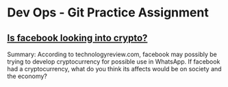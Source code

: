 # Dev Ops - Git Practice Assignment
## [Is facebook looking into crypto?](https://www.technologyreview.com/the-download/612885/facebook-seems-interested-in-speeding-up-blockchain-smart-contracts-but-why/)

Summary: According to technologyreview.com, facebook may possibly be trying to 
develop cryptocurrency for possible use in WhatsApp. If facebook had a cryptocurrency, 
what do you think its affects would be on society and the economy? 



